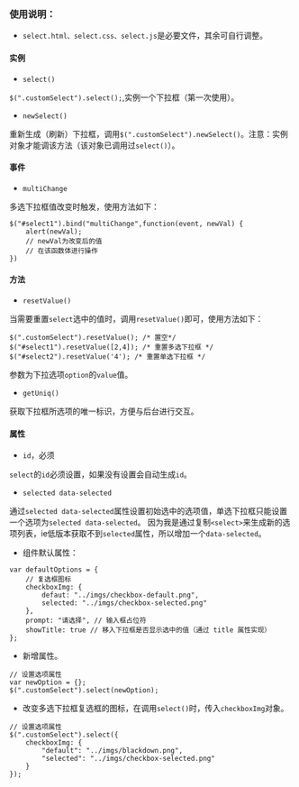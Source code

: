 ### 使用说明：

- `select.html、select.css、select.js`是必要文件，其余可自行调整。

#### 实例
- `select()`

`$(".customSelect").select();`,实例一个下拉框（第一次使用）。

- `newSelect()`

重新生成（刷新）下拉框，调用`$(".customSelect").newSelect()`。注意：实例对象才能调该方法（该对象已调用过`select()`）。

#### 事件
- `multiChange`

多选下拉框值改变时触发，使用方法如下：
```
$("#select1").bind("multiChange",function(event, newVal) {
    alert(newVal);
    // newVal为改变后的值
    // 在该函数体进行操作
})
```

#### 方法
- `resetValue()`

当需要重置`select`选中的值时，调用`resetValue()`即可，使用方法如下：
```
$(".customSelect").resetValue(); /* 置空*/
$("#select1").resetValue([2,4]); /* 重置多选下拉框 */
$("#select2").resetValue('4'); /* 重置单选下拉框 */
```
参数为下拉选项`option`的`value`值。

- `getUniq()`

获取下拉框所选项的唯一标识，方便与后台进行交互。

#### 属性
- `id`，必须

`select`的`id`必须设置，如果没有设置会自动生成`id`。

- `selected data-selected`

通过`selected data-selected`属性设置初始选中的选项值，单选下拉框只能设置一个选项为`selected data-selected`。
因为我是通过复制`<select>`来生成新的选项列表，ie低版本获取不到`selected`属性，所以增加一个`data-selected`。

- 组件默认属性：
```
var defaultOptions = {
    // 复选框图标
    checkboxImg: {
        defaut: "../imgs/checkbox-default.png",
        selected: "../imgs/checkbox-selected.png"
    },
    prompt: "请选择", // 输入框占位符
    showTitle: true // 移入下拉框是否显示选中的值（通过 title 属性实现）
};
```
- 新增属性。
```
// 设置选项属性
var newOption = {};
$(".customSelect").select(newOption);
```
- 改变多选下拉框复选框的图标，在调用`select()`时，传入`checkboxImg`对象。
```
// 设置选项属性
$(".customSelect").select({
    checkboxImg: {
        "default": "../imgs/blackdown.png",
        "selected": "../imgs/checkbox-selected.png"
    }
});
```
